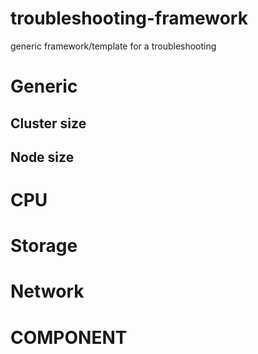 # troubleshooting-framework

generic framework/template for a troubleshooting



# Generic


## Cluster size


## Node size




# CPU




# Storage




# Network


# COMPONENT

